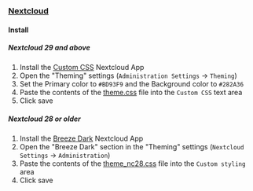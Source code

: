 ### [Nextcloud](https://nextcloud.com/)

#### Install
##### Nextcloud 29 and above
1. Install the [Custom CSS](https://apps.nextcloud.com/apps/theming_customcss) Nextcloud App
2. Open the "Theming" settings (`Administration Settings` -> `Theming`)
3. Set the Primary color to `#BD93F9` and the Background color to `#282A36`
4. Paste the contents of the [theme.css](https://raw.githubusercontent.com/dracula/nextcloud/main/theme.css) file into the `Custom CSS` text area
5. Click save

##### Nextcloud 28 or older
<!-- Required for custom CSS -->
1. Install the [Breeze Dark](https://apps.nextcloud.com/apps/breezedark) Nextcloud App
2. Open the "Breeze Dark" section in the "Theming" settings (`Nextcloud Settings` -> `Administration`)
3. Paste the contents of the [theme_nc28.css](https://raw.githubusercontent.com/dracula/nextcloud/main/theme_nc28.css) file into the `Custom styling` area
4. Click save
